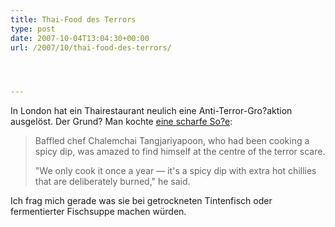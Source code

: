 ```yaml
---
title: Thai-Food des Terrors
type: post
date: 2007-10-04T13:04:30+00:00
url: /2007/10/thai-food-des-terrors/




---
```

In London hat ein Thairestaurant neulich eine Anti-Terror-Gro?aktion ausgelöst. Der Grund? Man kochte [eine scharfe So?e][1]:

> Baffled chef Chalemchai Tangjariyapoon, who had been cooking a spicy dip, was amazed to find himself at the centre of the terror scare.
>
> "We only cook it once a year &#8212; it's a spicy dip with extra hot chillies that are deliberately burned," he said.

Ich frag mich gerade was sie bei getrockneten Tintenfisch oder fermentierter Fischsuppe machen würden.

 [1]: http://www.schneier.com/blog/archives/2007/10/latest_terroris.html
